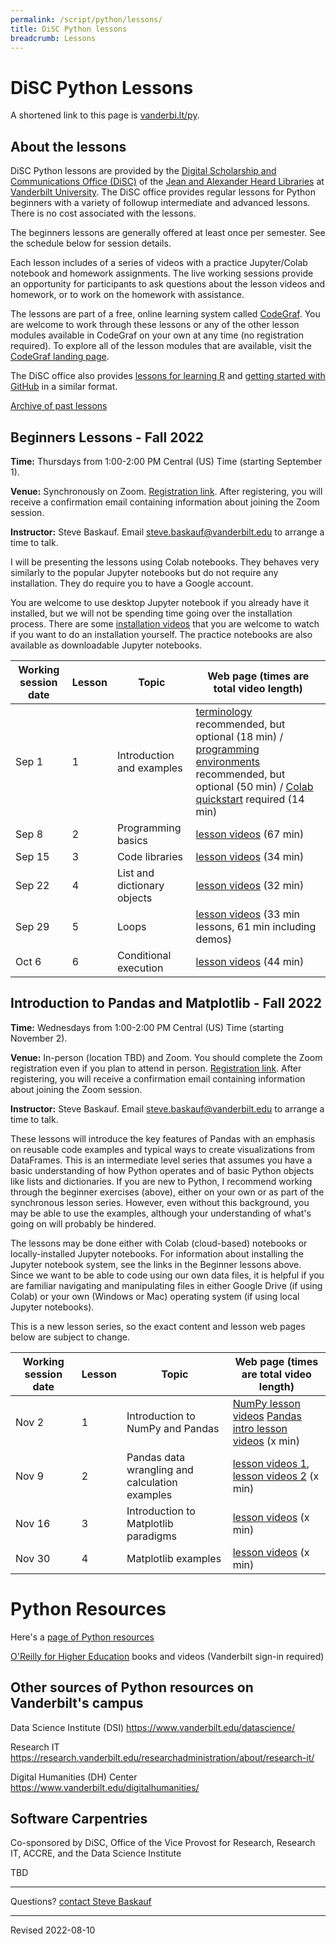```yaml
---
permalink: /script/python/lessons/
title: DiSC Python lessons
breadcrumb: Lessons
---
```


# DiSC Python Lessons

A shortened link to this page is [vanderbi.lt/py](http://vanderbi.lt/py).

## About the lessons

DiSC Python lessons are provided by the [Digital Scholarship and Communications Office (DiSC)](https://www.library.vanderbilt.edu/scholarly/) of the [Jean and Alexander Heard Libraries](https://www.library.vanderbilt.edu/) at [Vanderbilt University](https://www.vanderbilt.edu/).  The DiSC office provides regular lessons for Python beginners with a variety of followup intermediate and advanced lessons. There is no cost associated with the lessons.

The beginners lessons are generally offered at least once per semester.  See the schedule below for session details.   

Each lesson includes of a series of videos with a practice Jupyter/Colab notebook and homework assignments. The live working sessions provide an opportunity for participants to ask questions about the lesson videos and homework, or to work on the homework with assistance.  

The lessons are part of a free, online learning system called [CodeGraf](../../codegraf). You are welcome to work through these lessons or any of the other lesson modules available in CodeGraf on your own at any time (no registration required). To explore all of the lesson modules that are available, visit the [CodeGraf landing page](../../codegraf). 

The DiSC office also provides [lessons for learning R](http://vanderbi.lt/r) and [getting started with GitHub](http://vanderbi.lt/github) in a similar format.

[Archive of past lessons](../archive/)


## Beginners Lessons - Fall 2022

**Time:** Thursdays from 1:00-2:00 PM Central (US) Time (starting September 1). 

**Venue:** Synchronously on Zoom. [Registration link](https://vanderbilt.zoom.us/meeting/register/tJIsdO-tqDMrE9DPTCMCEzWKJ840Moz7QQ48). After registering, you will receive a confirmation email containing information about joining the Zoom session. 

**Instructor:** Steve Baskauf. Email [steve.baskauf@vanderbilt.edu](mailto:steve.baskauf@vanderbilt.edu) to arrange a time to talk.

I will be presenting the lessons using Colab notebooks. They behaves very similarly to the popular Jupyter notebooks but do not require any installation. They do require you to have a Google account.

You are welcome to use desktop Jupyter notebook if you already have it installed, but we will not be spending time going over the installation process. There are some [installation videos](../../codegraf/003/) that you are welcome to watch if you want to do an installation yourself. The practice notebooks are also available as downloadable Jupyter notebooks.

| Working session date | Lesson | Topic | Web page (times are total video length) |
|---|---|---|---|
| Sep 1 | 1 | Introduction and examples | [terminology](../../codegraf/001/) recommended, but optional (18 min) / [programming environments](../../codegraf/002/) recommended, but optional (50 min) / [Colab quickstart](../../codegraf/003a/) required (14 min) |
| Sep 8 | 2 | Programming basics | [lesson videos](../../codegraf/004/) (67 min) |
| Sep 15 | 3 | Code libraries | [lesson videos](../../codegraf/005/) (34 min) |
| Sep 22 | 4 | List and dictionary objects | [lesson videos](../../codegraf/006a/) (32 min) |
| Sep 29 | 5 | Loops | [lesson videos](../../codegraf/006b/) (33 min lessons, 61 min including demos) |
| Oct 6 | 6 | Conditional execution | [lesson videos](../../codegraf/006c/) (44 min) |


## Introduction to Pandas and Matplotlib - Fall 2022

**Time:** Wednesdays from 1:00-2:00 PM Central (US) Time (starting November 2). 

**Venue:** In-person (location TBD) and Zoom. You should complete the Zoom registration even if you plan to attend in person. [Registration link](https://vanderbilt.zoom.us/meeting/register/tJYscOygrDsuHtZW57LmvcVL2PzPInvSTH50). After registering, you will receive a confirmation email containing information about joining the Zoom session. 

**Instructor:** Steve Baskauf. Email [steve.baskauf@vanderbilt.edu](mailto:steve.baskauf@vanderbilt.edu) to arrange a time to talk.

These lessons will introduce the key features of Pandas with an emphasis on reusable code examples and typical ways to create visualizations from DataFrames. This is an intermediate level series that assumes you have a basic understanding of how Python operates and of basic Python objects like lists and dictionaries. If you are new to Python, I recommend working through the beginner exercises (above), either on your own or as part of the synchronous lesson series. However, even without this background, you may be able to use the examples, although your understanding of what's going on will probably be hindered.

The lessons may be done either with Colab (cloud-based) notebooks or locally-installed Jupyter notebooks. For information about installing the Jupyter notebook system, see the links in the Beginner lessons above. Since we want to be able to code using our own data files, it is helpful if you are familiar navigating and manipulating files in either Google Drive (if using Colab) or your own (Windows or Mac) operating system (if using local Jupyter notebooks).

This is a new lesson series, so the exact content and lesson web pages below are subject to change.

| Working session date | Lesson | Topic | Web page (times are total video length) |
|---|---|---|---|
| Nov 2 | 1 | Introduction to NumPy and Pandas | [NumPy lesson videos](../../codegraf/007/) [Pandas intro lesson videos](../../codegraf/008/) (x min) |
| Nov 9 | 2 | Pandas data wrangling and calculation examples | [lesson videos 1](../../codegraf/009a/), [lesson videos 2](../../codegraf/009b/) (x min) |
| Nov 16 | 3 | Introduction to Matplotlib paradigms | [lesson videos](../../codegraf/ees4/) (x min) |
| Nov 30 | 4 | Matplotlib examples | [lesson videos](../../codegraf/010/) (x min) |


# Python Resources

Here's a [page of Python resources](../)

[O'Reilly for Higher Education](http://www.library.vanderbilt.edu/eres?id=1676) books and videos (Vanderbilt sign-in required)

## Other sources of Python resources on Vanderbilt's campus

Data Science Institute (DSI) <https://www.vanderbilt.edu/datascience/>

Research IT <https://research.vanderbilt.edu/researchadministration/about/research-it/>

Digital Humanities (DH) Center <https://www.vanderbilt.edu/digitalhumanities/>

## Software Carpentries 

Co-sponsored by DiSC, Office of the Vice Provost for Research, Research IT, ACCRE, and the Data Science Institute

TBD

--------------------

Questions? [contact Steve Baskauf](mailto:steve.baskauf@vanderbilt.edu)

----
Revised 2022-08-10
